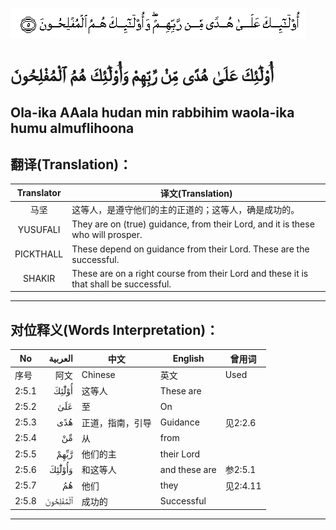 ![002:005](images/002_005.gif)

# أُوْلَٰٓئِكَ عَلَىٰ هُدًى مِّنْ رَّبِّهِمْ وَأُوْلَٰٓئِكَ هُمُ ٱلْمُفْلِحُونَ

## Ola-ika AAala hudan min rabbihim waola-ika humu almuflihoona

## 翻译(Translation)：

| Translator | 译文(Translation)                                            |
| :--------: | ------------------------------------------------------------ |
|    马坚    | 这等人，是遵守他们的主的正道的；这等人，确是成功的。         |
|  YUSUFALI  | They are on (true) guidance, from their Lord, and it is these who will prosper. |
| PICKTHALL  | These depend on guidance from their Lord. These are the successful. |
|   SHAKIR   | These are on a right course from their Lord and these it is that shall be successful. |

---

## 对位释义(Words Interpretation)：

| No    |  العربية | 中文             | English       | 曾用词   |
| ----- | -------: | ---------------- | ------------- | -------- |
| 序号  |     阿文 | Chinese          | 英文          | Used     |
| 2:5.1 |    أُوْلَٰٓئِكَ | 这等人           | These are     |          |
| 2:5.2 |      عَلَىٰ | 至               | On            |          |
| 2:5.3 |      هُدًى | 正道，指南，引导 | Guidance      | 见2:2.6  |
| 2:5.4 |       مِّنْ | 从               | from          |          |
| 2:5.5 |     رَّبِّهِمْ | 他们的主         | their Lord    |          |
| 2:5.6 |   وَأُوْلَٰٓئِكَ | 和这等人         | and these are | 参2:5.1  |
| 2:5.7 |       هُمُ | 他们             | they          | 见2:4.11 |
| 2:5.8 | ٱلْمُفْلِحُونَ | 成功的           | Successful    |          |

---
